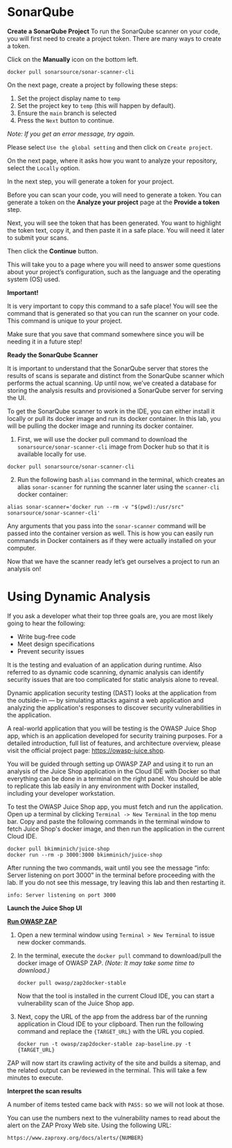 # SonarQube

**Create a SonarQube Project**
To run the SonarQube scanner on your code, you will first need to create a project token. There are many ways to create a token.

Click on the **Manually** icon on the bottom left.

```
docker pull sonarsource/sonar-scanner-cli
```

On the next page, create a project by following these steps:

1. Set the project display name to `temp`
2. Set the project key to `temp` (this will happen by default).
3. Ensure the `main` branch is selected
4. Press the `Next` button to continue.

*Note: If you get an error message, try again.*

Please select `Use the global setting` and then click on `Create project`.

On the next page, where it asks how you want to analyze your repository, select the `Locally` option.

In the next step, you will generate a token for your project.

Before you can scan your code, you will need to generate a token. You can generate a token on the **Analyze your project** page at the **Provide a token** step.

Next, you will see the token that has been generated. You want to highlight the token text, copy it, and then paste it in a safe place. You will need it later to submit your scans.

Then click the **Continue** button.

This will take you to a page where you will need to answer some questions about your project’s configuration, such as the language and the operating system (OS) used.

**Important!**

It is very important to copy this command to a safe place! You will see the command that is generated so that you can run the scanner on your code. This command is unique to your project.

Make sure that you save that command somewhere since you will be needing it in a future step!

**Ready the SonarQube Scanner**

It is important to understand that the SonarQube server that stores the results of scans is separate and distinct from the SonarQube scanner which performs the actual scanning. Up until now, we’ve created a database for storing the analysis results and provisioned a SonarQube server for serving the UI.

To get the SonarQube scanner to work in the IDE, you can either install it locally or pull its docker image and run its docker container. In this lab, you will be pulling the docker image and running its docker container.

1. First, we will use the docker pull command to download the `sonarsource/sonar-scanner-cli` image from Docker hub so that it is available locally for use.

```
docker pull sonarsource/sonar-scanner-cli
```

2. Run the following bash `alias` command in the terminal, which creates an alias `sonar-scanner` for running the scanner later using the `scanner-cli` docker container:

```
alias sonar-scanner='docker run --rm -v "$(pwd):/usr/src" sonarsource/sonar-scanner-cli'
```

Any arguments that you pass into the `sonar-scanner` command will be passed into the container version as well. This is how you can easily run commands in Docker containers as if they were actually installed on your computer.

Now that we have the scanner ready let’s get ourselves a project to run an analysis on!

# Using Dynamic Analysis

If you ask a developer what their top three goals are, you are most likely going to hear the following:

* Write bug-free code
* Meet design specifications
* Prevent security issues

It is the testing and evaluation of an application during runtime. Also referred to as dynamic code scanning, dynamic analysis can identify security issues that are too complicated for static analysis alone to reveal.

Dynamic application security testing (DAST) looks at the application from the outside-in — by simulating attacks against a web application and analyzing the application's responses to discover security vulnerabilities in the application.

A real-world application that you will be testing is the OWASP Juice Shop app, which is an application developed for security training purposes. For a detailed introduction, full list of features, and architecture overview, please visit the official project page: https://owasp-juice.shop.

You will be guided through setting up OWASP ZAP and using it to run an analysis of the Juice Shop application in the Cloud IDE with Docker so that everything can be done in a terminal on the right panel. You should be able to replicate this lab easily in any environment with Docker installed, including your developer workstation.

To test the OWASP Juice Shop app, you must fetch and run the application. Open up a terminal by clicking `Terminal -> New Terminal` in the top menu bar. Copy and paste the following commands in the terminal window to fetch Juice Shop's docker image, and then run the application in the current Cloud IDE.

```
docker pull bkimminich/juice-shop
docker run --rm -p 3000:3000 bkimminich/juice-shop
```

After running the two commands, wait until you see the message “info: Server listening on port 3000” in the terminal before proceeding with the lab. If you do not see this message, try leaving this lab and then restarting it.

```
info: Server listening on port 3000
```

**Launch the Juice Shop UI**

<u>**Run OWASP ZAP**</u>

1. Open a new terminal window using `Terminal > New Terminal` to issue new docker commands.
2. In the terminal, execute the `docker pull` command to download/pull the docker image of OWASP ZAP. *(Note: It may take some time to download.)*
   
   ```
   docker pull owasp/zap2docker-stable
   ```

   Now that the tool is installed in the current Cloud IDE, you can start a vulnerability scan of the Juice Shop app.
   
3. Next, copy the URL of the app from the address bar of the running application in Cloud IDE to your clipboard. Then run the following command and replace the `{TARGET_URL}` with the URL you copied.

    ```
    docker run -t owasp/zap2docker-stable zap-baseline.py -t {TARGET_URL}
    ```

ZAP will now start its crawling activity of the site and builds a sitemap, and the related output can be reviewed in the terminal. This will take a few minutes to execute.

**Interpret the scan results**

A number of items tested came back with `PASS:` so we will not look at those.

You can use the numbers next to the vulnerability names to read about the alert on the ZAP Proxy Web site. Using the following URL:

```
https://www.zaproxy.org/docs/alerts/{NUMBER}
```
